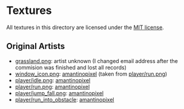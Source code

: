 # Textures

All textures in this directory are licensed under the [MIT license].

## Original Artists

- [grassland.png]\: artist unknown (I changed email address after the commision was finished and lost all records)
- [window_icon.png]\: [amantinopixel] (taken from [player/run.png])
- [player/idle.png]\: [amantinopixel]
- [player/run.png]\: [amantinopixel]
- [player/jump_fall.png]\: [amantinopixel]
- [player/run_into_obstacle]\: [amantinopixel]

[grassland.png]: grassland.png
[window_icon.png]: window_icon.png
[player/idle.png]: player/idle.png
[player/run.png]: player/run.png
[player/jump_fall.png]: player/jump_fall.png
[player/run_into_obstacle]: player/run_into_obstacle.png


[amantinopixel]: https://amantinopixel.wordpress.com/

[MIT license]: ../LICENSE
